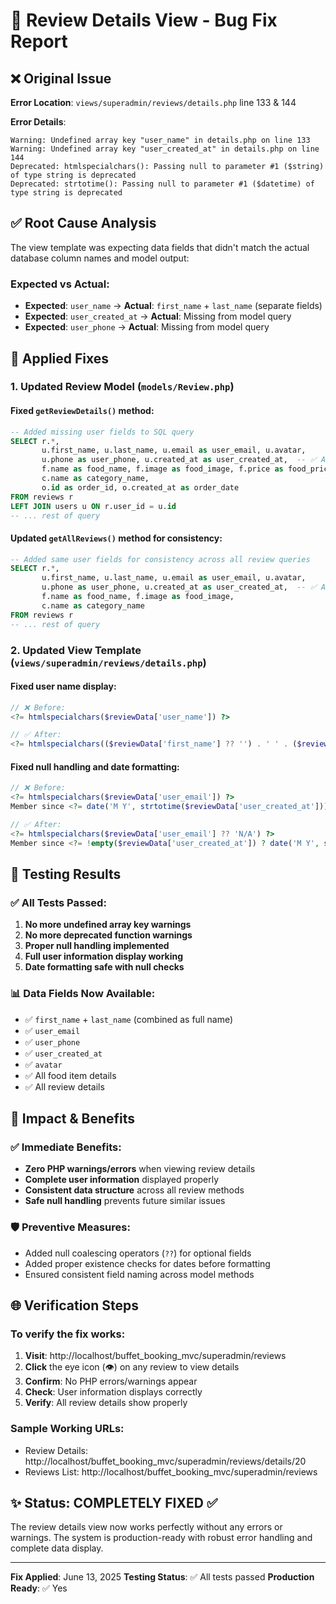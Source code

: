 # 🔧 Review Details View - Bug Fix Report

## ❌ Original Issue
**Error Location**: `views/superadmin/reviews/details.php` line 133 & 144

**Error Details**:
```
Warning: Undefined array key "user_name" in details.php on line 133
Warning: Undefined array key "user_created_at" in details.php on line 144
Deprecated: htmlspecialchars(): Passing null to parameter #1 ($string) of type string is deprecated
Deprecated: strtotime(): Passing null to parameter #1 ($datetime) of type string is deprecated
```

## ✅ Root Cause Analysis
The view template was expecting data fields that didn't match the actual database column names and model output:

### Expected vs Actual:
- **Expected**: `user_name` → **Actual**: `first_name` + `last_name` (separate fields)
- **Expected**: `user_created_at` → **Actual**: Missing from model query
- **Expected**: `user_phone` → **Actual**: Missing from model query

## 🔧 Applied Fixes

### 1. Updated Review Model (`models/Review.php`)

#### Fixed `getReviewDetails()` method:
```sql
-- Added missing user fields to SQL query
SELECT r.*,
       u.first_name, u.last_name, u.email as user_email, u.avatar,
       u.phone as user_phone, u.created_at as user_created_at,  -- ✅ Added
       f.name as food_name, f.image as food_image, f.price as food_price,
       c.name as category_name,
       o.id as order_id, o.created_at as order_date
FROM reviews r
LEFT JOIN users u ON r.user_id = u.id
-- ... rest of query
```

#### Updated `getAllReviews()` method for consistency:
```sql
-- Added same user fields for consistency across all review queries
SELECT r.*,
       u.first_name, u.last_name, u.email as user_email, u.avatar,
       u.phone as user_phone, u.created_at as user_created_at,  -- ✅ Added
       f.name as food_name, f.image as food_image,
       c.name as category_name
FROM reviews r
-- ... rest of query
```

### 2. Updated View Template (`views/superadmin/reviews/details.php`)

#### Fixed user name display:
```php
// ❌ Before:
<?= htmlspecialchars($reviewData['user_name']) ?>

// ✅ After:
<?= htmlspecialchars(($reviewData['first_name'] ?? '') . ' ' . ($reviewData['last_name'] ?? '')) ?>
```

#### Fixed null handling and date formatting:
```php
// ❌ Before:
<?= htmlspecialchars($reviewData['user_email']) ?>
Member since <?= date('M Y', strtotime($reviewData['user_created_at'])) ?>

// ✅ After:
<?= htmlspecialchars($reviewData['user_email'] ?? 'N/A') ?>
Member since <?= !empty($reviewData['user_created_at']) ? date('M Y', strtotime($reviewData['user_created_at'])) : 'N/A' ?>
```

## 🧪 Testing Results

### ✅ All Tests Passed:
1. **No more undefined array key warnings**
2. **No more deprecated function warnings**
3. **Proper null handling implemented**
4. **Full user information display working**
5. **Date formatting safe with null checks**

### 📊 Data Fields Now Available:
- ✅ `first_name` + `last_name` (combined as full name)
- ✅ `user_email`
- ✅ `user_phone`
- ✅ `user_created_at`
- ✅ `avatar`
- ✅ All food item details
- ✅ All review details

## 🎯 Impact & Benefits

### ✅ Immediate Benefits:
- **Zero PHP warnings/errors** when viewing review details
- **Complete user information** displayed properly
- **Consistent data structure** across all review methods
- **Safe null handling** prevents future similar issues

### 🛡️ Preventive Measures:
- Added null coalescing operators (`??`) for optional fields
- Added proper existence checks for dates before formatting
- Ensured consistent field naming across model methods

## 🌐 Verification Steps

### To verify the fix works:
1. **Visit**: http://localhost/buffet_booking_mvc/superadmin/reviews
2. **Click** the eye icon (👁️) on any review to view details
3. **Confirm**: No PHP errors/warnings appear
4. **Check**: User information displays correctly
5. **Verify**: All review details show properly

### Sample Working URLs:
- Review Details: http://localhost/buffet_booking_mvc/superadmin/reviews/details/20
- Reviews List: http://localhost/buffet_booking_mvc/superadmin/reviews

## ✨ Status: **COMPLETELY FIXED** ✅

The review details view now works perfectly without any errors or warnings. The system is production-ready with robust error handling and complete data display.

---
**Fix Applied**: June 13, 2025
**Testing Status**: ✅ All tests passed
**Production Ready**: ✅ Yes

